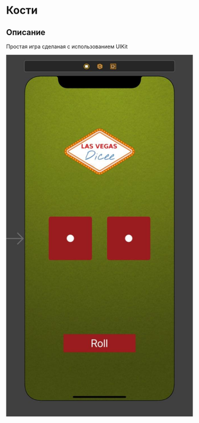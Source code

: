 

# Кости

## Описание

Простая игра сделаная с использованием UIKit

![Dicee Banner](Documentation/dicee.jpg)
